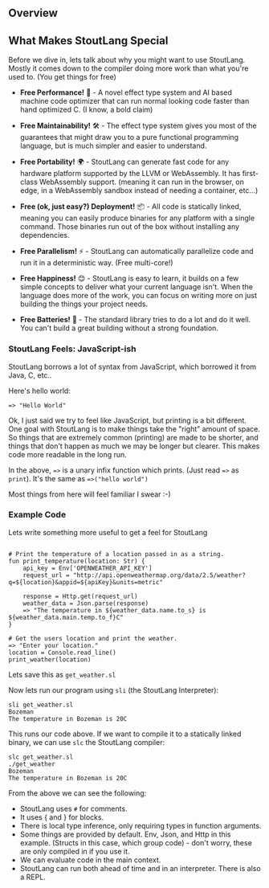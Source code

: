 ## Overview

## What Makes StoutLang Special

Before we dive in, lets talk about why you might want to use StoutLang. Mostly it comes down to the compiler doing more work than what you're used to. (You get things for free)

- **Free Performance!** 🚀 - A novel effect type system and AI based machine code optimizer that can run normal looking code faster than hand optimized C. (I know, a bold claim)

- **Free Maintainability!** 🛠️ - The effect type system gives you most of the guarantees that might draw you to a pure functional programming language, but is much simpler and easier to understand.

- **Free Portability!** 🌍 - StoutLang can generate fast code for any hardware platform supported by the LLVM or WebAssembly. It has first-class WebAssembly support. (meaning it can run in the browser, on edge, in a WebAssembly sandbox instead of needing a container, etc...)

- **Free (ok, just easy?) Deployment!** 📦 - All code is statically linked, meaning you can easily produce binaries for any platform with a single command. Those binaries run out of the box without installing any dependencies.

- **Free Parallelism!** ⚡ - StoutLang can automatically parallelize code and run it in a deterministic way. (Free multi-core!)

- **Free Happiness!** 😊 - StoutLang is easy to learn, it builds on a few simple concepts to deliver what your current language isn't. When the language does more of the work, you can focus on writing more on just building the things your project needs.

- **Free Batteries!** 🔋 - The standard library tries to do a lot and do it well. You can't build a great building without a strong foundation.


### StoutLang Feels: JavaScript-ish

StoutLang borrows a lot of syntax from JavaScript, which borrowed it from Java, C, etc..

Here's hello world:

```
=> "Hello World"
```

Ok, I just said we try to feel like JavaScript, but printing is a bit different. One goal with StoutLang is to make things take the "right" amount of space. So things that are extremely common (printing) are made to be shorter, and things that don't happen as much we may be longer but clearer. This makes code more readable in the long run.

In the above, `=>` is a unary infix function which prints. (Just read `=>` as `print`). It's the same as `=>("hello world")`

Most things from here will feel familiar I swear :-)

### Example Code

Lets write something more useful to get a feel for StoutLang

```

# Print the temperature of a location passed in as a string.
fun print_temperature(location: Str) {
    api_key = Env['OPENWEATHER_API_KEY']
    request_url = "http://api.openweathermap.org/data/2.5/weather?q=${location}&appid=${apiKey}&units=metric"

    response = Http.get(request_url)
    weather_data = Json.parse(response)
    => "The temperature in ${weather_data.name.to_s} is ${weather_data.main.temp.to_f}C"
}

# Get the users location and print the weather.
=> "Enter your location."
location = Console.read_line()
print_weather(location)
```

Lets save this as `get_weather.sl`

Now lets run our program using `sli` (the StoutLang Interpreter):

```
sli get_weather.sl
Bozeman
The temperature in Bozeman is 20C
```

This runs our code above. If we want to compile it to a statically linked binary, we can use `slc` the StoutLang compiler:

```
slc get_weather.sl
./get_weather
Bozeman
The temperature in Bozeman is 20C
```

From the above we can see the following:

- StoutLang uses `#` for comments.
- It uses { and } for blocks.  
- There is local type inference, only requiring types in function arguments.
- Some things are provided by default. Env, Json, and Http in this example. (Structs in this case, which group code) - don't worry, these are only compiled in if you use it.
- We can evaluate code in the main context.
- StoutLang can run both ahead of time and in an interpreter. There is also a REPL.